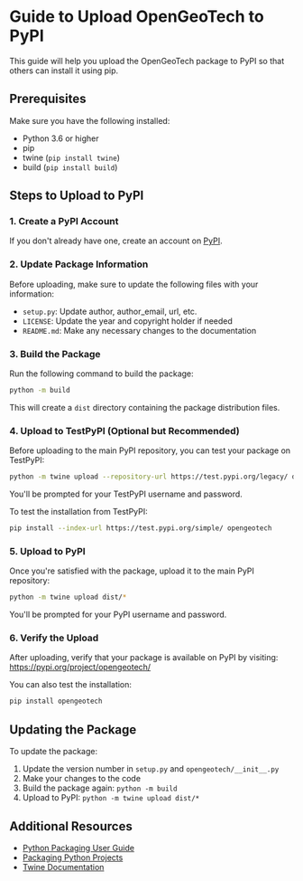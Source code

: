 # Guide to Upload OpenGeoTech to PyPI

This guide will help you upload the OpenGeoTech package to PyPI so that others can install it using pip.

## Prerequisites

Make sure you have the following installed:
- Python 3.6 or higher
- pip
- twine (`pip install twine`)
- build (`pip install build`)

## Steps to Upload to PyPI

### 1. Create a PyPI Account

If you don't already have one, create an account on [PyPI](https://pypi.org/account/register/).

### 2. Update Package Information

Before uploading, make sure to update the following files with your information:
- `setup.py`: Update author, author_email, url, etc.
- `LICENSE`: Update the year and copyright holder if needed
- `README.md`: Make any necessary changes to the documentation

### 3. Build the Package

Run the following command to build the package:

```bash
python -m build
```

This will create a `dist` directory containing the package distribution files.

### 4. Upload to TestPyPI (Optional but Recommended)

Before uploading to the main PyPI repository, you can test your package on TestPyPI:

```bash
python -m twine upload --repository-url https://test.pypi.org/legacy/ dist/*
```

You'll be prompted for your TestPyPI username and password.

To test the installation from TestPyPI:

```bash
pip install --index-url https://test.pypi.org/simple/ opengeotech
```

### 5. Upload to PyPI

Once you're satisfied with the package, upload it to the main PyPI repository:

```bash
python -m twine upload dist/*
```

You'll be prompted for your PyPI username and password.

### 6. Verify the Upload

After uploading, verify that your package is available on PyPI by visiting:
https://pypi.org/project/opengeotech/

You can also test the installation:

```bash
pip install opengeotech
```

## Updating the Package

To update the package:

1. Update the version number in `setup.py` and `opengeotech/__init__.py`
2. Make your changes to the code
3. Build the package again: `python -m build`
4. Upload to PyPI: `python -m twine upload dist/*`

## Additional Resources

- [Python Packaging User Guide](https://packaging.python.org/)
- [Packaging Python Projects](https://packaging.python.org/tutorials/packaging-projects/)
- [Twine Documentation](https://twine.readthedocs.io/en/latest/) 